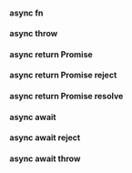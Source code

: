 
#### async fn
#### async throw
#### async return Promise
#### async return Promise reject
#### async return Promise resolve
#### async await
#### async await reject
#### async await throw